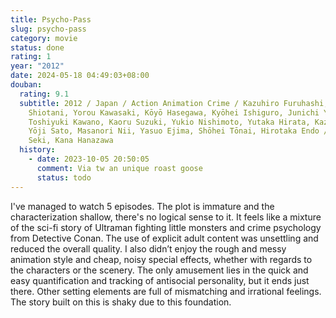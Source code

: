 ```yaml
---
title: Psycho-Pass
slug: psycho-pass
category: movie
status: done
rating: 1
year: "2012"
date: 2024-05-18 04:49:03+08:00
douban:
  rating: 9.1
  subtitle: 2012 / Japan / Action Animation Crime / Kazuhiro Furuhashi, Naoyoshi
    Shiotani, Yorou Kawasaki, Kōyō Hasegawa, Kyōhei Ishiguro, Junichi Yoshioka,
    Toshiyuki Kawano, Kaoru Suzuki, Yukio Nishimoto, Yutaka Hirata, Kazuo Sakai,
    Yōji Sato, Masanori Nii, Yasuo Ejima, Shōhei Tōnai, Hirotaka Endo / Tomokazu
    Seki, Kana Hanazawa
  history:
    - date: 2023-10-05 20:50:05
      comment: Via tw an unique roast goose
      status: todo
---
```


I've managed to watch 5 episodes. The plot is immature and the characterization shallow, there's no logical sense to it. It feels like a mixture of the sci-fi story of Ultraman fighting little monsters and crime psychology from Detective Conan. The use of explicit adult content was unsettling and reduced the overall quality. I also didn’t enjoy the rough and messy animation style and cheap, noisy special effects, whether with regards to the characters or the scenery. The only amusement lies in the quick and easy quantification and tracking of antisocial personality, but it ends just there. Other setting elements are full of mismatching and irrational feelings. The story built on this is shaky due to this foundation.
